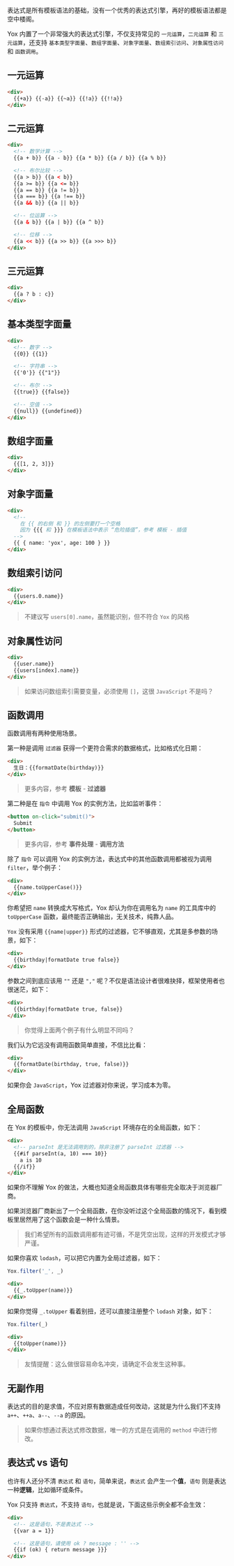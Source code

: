 表达式是所有模板语法的基础，没有一个优秀的表达式引擎，再好的模板语法都是空中楼阁。

Yox 内置了一个非常强大的表达式引擎，不仅支持常见的 `一元运算`，`二元运算` 和 `三元运算`，还支持 `基本类型字面量`、`数组字面量`、`对象字面量`、`数组索引访问`、`对象属性访问` 和 `函数调用`。

## 一元运算

```html
<div>
  {{+a}} {{-a}} {{~a}} {{!a}} {{!!a}}
</div>
```


## 二元运算

```html
<div>
  <!-- 数学计算 -->
  {{a + b}} {{a - b}} {{a * b}} {{a / b}} {{a % b}}

  <!-- 布尔比较 -->
  {{a > b}} {{a < b}}
  {{a >= b}} {{a <= b}}
  {{a == b}} {{a != b}}
  {{a === b}} {{a !== b}}
  {{a && b}} {{a || b}}

  <!-- 位运算 -->
  {{a & b}} {{a | b}} {{a ^ b}}

  <!-- 位移 -->
  {{a << b}} {{a >> b}} {{a >>> b}}
</div>
```


## 三元运算

```html
<div>
  {{a ? b : c}}
</div>
```


## 基本类型字面量

```html
<div>
  <!-- 数字 -->
  {{0}} {{1}}

  <!-- 字符串 -->
  {{'0'}} {{"1"}}

  <!-- 布尔 -->
  {{true}} {{false}}

  <!-- 空值 -->
  {{null}} {{undefined}}
</div>
```


## 数组字面量

```html
<div>
  {{[1, 2, 3]}}
</div>
```


## 对象字面量

```html
<div>
  <!--
    在 {{ 的右侧 和 }} 的左侧要打一个空格
    因为 {{{ 和 }}} 在模板语法中表示 “危险插值”，参考 模板 - 插值
  -->
  {{ { name: 'yox', age: 100 } }}
</div>
```


## 数组索引访问

```html
<div>
  {{users.0.name}}
</div>
```

> 不建议写 `users[0].name`，虽然能识别，但不符合 `Yox` 的风格


## 对象属性访问

```html
<div>
  {{user.name}}
  {{users[index].name}}
</div>
```

> 如果访问数组索引需要变量，必须使用 `[]`，这很 `JavaScript` 不是吗？


## 函数调用

函数调用有两种使用场景。

第一种是调用 `过滤器` 获得一个更符合需求的数据格式，比如格式化日期：

```html
<div>
  生日：{{formatDate(birthday)}}
</div>
```

> 更多内容，参考 **模板** - **过滤器**

第二种是在 `指令` 中调用 Yox 的实例方法，比如监听事件：

```html
<button on-click="submit()">
  Submit
</button>
```

> 更多内容，参考 **事件处理** - **调用方法**


除了 `指令` 可以调用 Yox 的实例方法，表达式中的其他函数调用都被视为调用 `filter`，举个例子：

```html
<div>
  {{name.toUpperCase()}}
</div>
```

你希望把 `name` 转换成大写格式，Yox 却认为你在调用名为 `name` 的工具库中的 `toUpperCase` 函数，最终能否正确输出，无关技术，纯靠人品。

`Yox` 没有采用 `{{name|upper}}` 形式的过滤器，它不够直观，尤其是多参数的场景，如下：

```html
<div>
  {{birthday|formatDate true false}}
</div>
```

参数之间到底应该用 `""` 还是 `","` 呢？不仅是语法设计者很难抉择，框架使用者也很迷茫，如下：

```html
<div>
  {{birthday|formatDate true, false}}
</div>
```

> 你觉得上面两个例子有什么明显不同吗？

我们认为它远没有调用函数简单直接，不信比比看：

```html
<div>
  {{formatDate(birthday, true, false)}}
</div>
```

如果你会 `JavaScript`，Yox 过滤器对你来说，学习成本为零。

## 全局函数

在 Yox 的模板中，你无法调用 `JavaScript` 环境存在的全局函数，如下：

```html
<div>
  <!-- parseInt 是无法调用到的，除非注册了 parseInt 过滤器 -->
  {{#if parseInt(a, 10) === 10}}
    a is 10
  {{/if}}
</div>
```

如果你不理解 Yox 的做法，大概也知道全局函数具体有哪些完全取决于浏览器厂商。

如果浏览器厂商新出了一个全局函数，在你没听过这个全局函数的情况下，看到模板里居然用了这个函数会是一种什么情景。

> 我们希望所有的函数调用都有迹可循，不是凭空出现，这样的开发模式才够严谨。

如果你喜欢 `lodash`，可以把它内置为全局过滤器，如下：

```js
Yox.filter('_', _)
```

```html
<div>
  {{_.toUpper(name)}}
</div>
```

如果你觉得 `_.toUpper` 看着别扭，还可以直接注册整个 `lodash` 对象，如下：

```js
Yox.filter(_)
```

```html
<div>
  {{toUpper(name)}}
</div>
```

> 友情提醒：这么做很容易命名冲突，请确定不会发生这种事。

## 无副作用

表达式的目的是求值，不应对原有数据造成任何改动，这就是为什么我们不支持 `a++`、`++a`、`a--`、`--a` 的原因。

> 如果你想通过表达式修改数据，唯一的方式是在调用的 `method` 中进行修改。


## 表达式 vs 语句

也许有人还分不清 `表达式` 和 `语句`，简单来说，`表达式` 会产生一个**值**，`语句` 则是表达一种**逻辑**，比如循环或条件。

Yox 只支持 `表达式`，不支持 `语句`，也就是说，下面这些示例全都不会生效：

```html
<div>
  <!-- 这是语句，不是表达式 -->
  {{var a = 1}}

  <!-- 这是语句，请使用 ok ? message : '' -->
  {{if (ok) { return message }}}
</div>
```